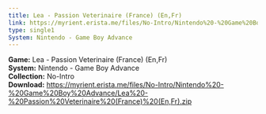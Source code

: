 ```yaml
---
title: Lea - Passion Veterinaire (France) (En,Fr)
link: https://myrient.erista.me/files/No-Intro/Nintendo%20-%20Game%20Boy%20Advance/Lea%20-%20Passion%20Veterinaire%20(France)%20(En,Fr).zip
type: single1
System: Nintendo - Game Boy Advance
---
```

<b>Game:</b> Lea - Passion Veterinaire (France) (En,Fr)<br>
<b>System:</b> Nintendo - Game Boy Advance<br>
<b>Collection:</b> No-Intro<br>
<b>Download:</b> https://myrient.erista.me/files/No-Intro/Nintendo%20-%20Game%20Boy%20Advance/Lea%20-%20Passion%20Veterinaire%20(France)%20(En,Fr).zip